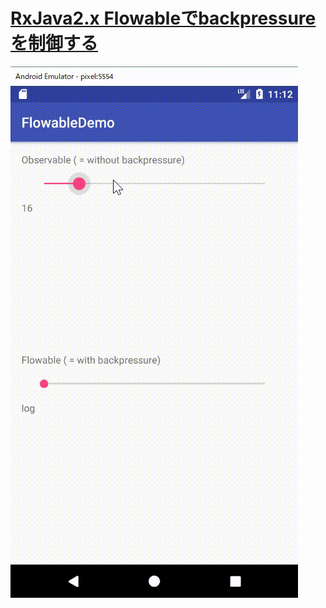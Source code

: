 # [RxJava2.x Flowableでbackpressureを制御する](https://qiita.com/jnikd/items/ad5ca824cf2856942dc8)

![](./ss.gif)